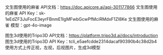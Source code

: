 文生图使用的麻雀 API文档：https://doc.apicore.ai/api-301177866
文生图使用的麻雀 API Key：sk-1eEdZF3JuFocE3eyrFBnmE1IgMFwbGcwPfMciRMdxF1Zl8Ke
文生图使用的麻雀 模型：gpt-4o-image

图生3d使用的Tripo3D API文档：https://platform.tripo3d.ai/docs/introduction
图生3d使用的Tripo3D API Key：tcli_e5aefcdde2314dacaf90390b4c38d2b4
使用方式上传正视，左视，后视图片，生成3d模型